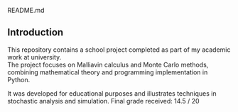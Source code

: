 README.md
## Introduction

This repository contains a school project completed as part of my academic work at university.  
The project focuses on Malliavin calculus and Monte Carlo methods, combining mathematical theory and programming implementation in Python.  

It was developed for educational purposes and illustrates techniques in stochastic analysis and simulation.
Final grade received: 14.5 / 20
